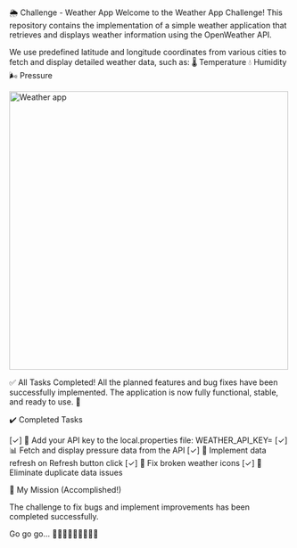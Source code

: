 🌦️ Challenge - Weather App
Welcome to the Weather App Challenge!
This repository contains the implementation of a simple weather application that retrieves and displays weather information using the OpenWeather API.

We use predefined latitude and longitude coordinates from various cities to fetch and display detailed weather data, such as:
🌡️ Temperature
💧 Humidity
🌬️ Pressure

<img src="weather_app.gif" alt="Weather app" height="500">

✅ All Tasks Completed!
All the planned features and bug fixes have been successfully implemented. The application is now fully functional, stable, and ready to use. 🎉

✔️ Completed Tasks

[✓] 🔑 Add your API key to the local.properties file:
WEATHER_API_KEY= <your-api-key-here>
[✓] 📊 Fetch and display pressure data from the API
[✓] 🔄 Implement data refresh on Refresh button click
[✓] 🎨 Fix broken weather icons
[✓] 🧹 Eliminate duplicate data issues

🧠 My Mission (Accomplished!)

The challenge to fix bugs and implement improvements has been completed successfully.

Go go go...
🚀🚀🚀🚀🚀🚀🚀🚀🚀
